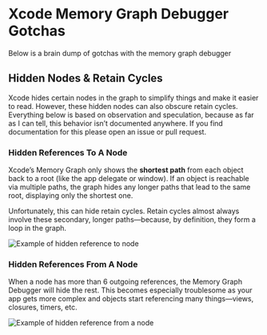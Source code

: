 # Xcode Memory Graph Debugger Gotchas

Below is a brain dump of gotchas with the memory graph debugger

## Hidden Nodes & Retain Cycles

Xcode hides certain nodes in the graph to simplify things and make it easier to read. However, these hidden nodes can also obscure retain cycles. Everything below is based on observation and speculation, because as far as I can tell, this behavior isn’t documented anywhere. If you find documentation for this please open an issue or pull request.

### Hidden References To A Node

Xcode’s Memory Graph only shows the **shortest path** from each object back to a root (like the app delegate or window). If an object is reachable via multiple paths, the graph hides any longer paths that lead to the same root, displaying only the shortest one.

Unfortunately, this can hide retain cycles. Retain cycles almost always involve these secondary, longer paths—because, by definition, they form a loop in the graph.

![Example of hidden reference to node](https://driftcheck-assets.s3.us-east-1.amazonaws.com/Solution3/ExampleHiddenReference.gif)

### Hidden References From A Node

When a node has more than 6 outgoing references, the Memory Graph Debugger will hide the rest. This becomes especially troublesome as your app gets more complex and objects start referencing many things—views, closures, timers, etc.

![Example of hidden reference from a node](https://driftcheck-assets.s3.us-east-1.amazonaws.com/Solution3/ExampleHiddenReference2.gif)
